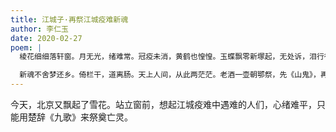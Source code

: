 ```yaml
---
title: 江城子·再祭江城疫难新魂
author: 李仁玉
date: 2020-02-27
poem: |
  棱花细细落轩窗。月无光，绪难常。冠疫未消，黄鹤也惶惶。玉蝶飘零新塚起，无处诉，泪行行。

  新魂不舍梦还乡。倚栏干，道离肠。天上人间，从此两茫茫。老酒一壶朝鄂祭，先《山鬼》，再《东皇》。
---
```


今天，北京又飘起了雪花。站立窗前，想起江城疫难中遇难的人们，心绪难平，只能用楚辞《九歌》来祭奠亡灵。
